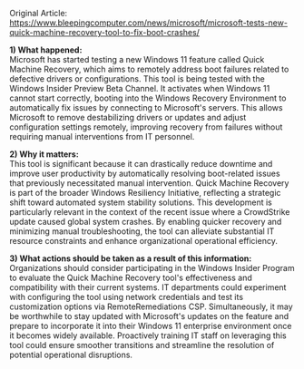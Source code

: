 Original Article: https://www.bleepingcomputer.com/news/microsoft/microsoft-tests-new-quick-machine-recovery-tool-to-fix-boot-crashes/

**1) What happened:**  
Microsoft has started testing a new Windows 11 feature called Quick Machine Recovery, which aims to remotely address boot failures related to defective drivers or configurations. This tool is being tested with the Windows Insider Preview Beta Channel. It activates when Windows 11 cannot start correctly, booting into the Windows Recovery Environment to automatically fix issues by connecting to Microsoft's servers. This allows Microsoft to remove destabilizing drivers or updates and adjust configuration settings remotely, improving recovery from failures without requiring manual interventions from IT personnel.

**2) Why it matters:**  
This tool is significant because it can drastically reduce downtime and improve user productivity by automatically resolving boot-related issues that previously necessitated manual intervention. Quick Machine Recovery is part of the broader Windows Resiliency Initiative, reflecting a strategic shift toward automated system stability solutions. This development is particularly relevant in the context of the recent issue where a CrowdStrike update caused global system crashes. By enabling quicker recovery and minimizing manual troubleshooting, the tool can alleviate substantial IT resource constraints and enhance organizational operational efficiency.

**3) What actions should be taken as a result of this information:**  
Organizations should consider participating in the Windows Insider Program to evaluate the Quick Machine Recovery tool's effectiveness and compatibility with their current systems. IT departments could experiment with configuring the tool using network credentials and test its customization options via RemoteRemediations CSP. Simultaneously, it may be worthwhile to stay updated with Microsoft's updates on the feature and prepare to incorporate it into their Windows 11 enterprise environment once it becomes widely available. Proactively training IT staff on leveraging this tool could ensure smoother transitions and streamline the resolution of potential operational disruptions.